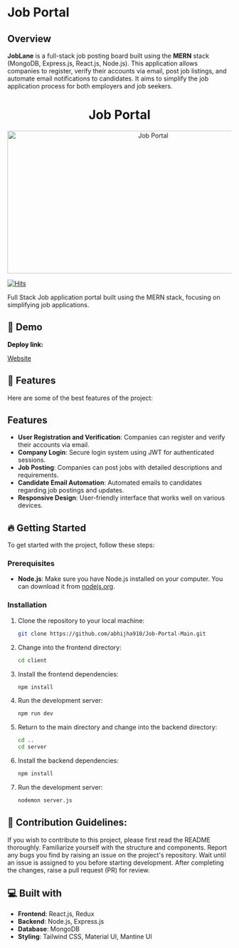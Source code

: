 # Job Portal

## Overview
**JobLane** is a full-stack job posting board built using the **MERN** stack (MongoDB, Express.js, React.js, Node.js). This application allows companies to register, verify their accounts via email, post job listings, and automate email notifications to candidates. It aims to simplify the job application process for both employers and job seekers.

<h1 align="center" id="title">Job Portal</h1>

<p align="center">
  <img src="https://socialify.git.ci/abhijha910/Job-Portal-Main/image?forks=1&issues=1&language=1&name=1&owner=1&pulls=1&stargazers=1&theme=Dark" alt="Job Portal" width="640" height="320" />
</p>

[![Hits](https://hits.sh/github.com/abhijha910/Job-Portal-Main.svg?color=116acc)](https://hits.sh/github.com/abhijha910/Job-Portal-Main/)

<p id="description">Full Stack Job application portal built using the MERN stack, focusing on simplifying job applications.</p>

<h2>🚀 Demo</h2>
<strong><span style="color: black;">Deploy link:</span></strong> 

[Website](https://joblane.vercel.app/)

<h2>🧐 Features</h2>

Here are some of the best features of the project:

## Features
- **User Registration and Verification**: Companies can register and verify their accounts via email.
- **Company Login**: Secure login system using JWT for authenticated sessions.
- **Job Posting**: Companies can post jobs with detailed descriptions and requirements.
- **Candidate Email Automation**: Automated emails to candidates regarding job postings and updates.
- **Responsive Design**: User-friendly interface that works well on various devices.

<h2>🔥 Getting Started</h2>

To get started with the project, follow these steps:

### Prerequisites

- **Node.js**: Make sure you have Node.js installed on your computer. You can download it from [nodejs.org](https://nodejs.org).

### Installation

1. Clone the repository to your local machine:
    ```bash
    git clone https://github.com/abhijha910/Job-Portal-Main.git
    ```

2. Change into the frontend directory:
    ```bash
    cd client
    ```

3. Install the frontend dependencies:
    ```bash
    npm install
    ```

4. Run the development server:
    ```bash
    npm run dev
    ```

5. Return to the main directory and change into the backend directory:
    ```bash
    cd ..
    cd server
    ```

6. Install the backend dependencies:
    ```bash
    npm install
    ```

7. Run the development server:
    ```bash
    nodemon server.js
    ```

<h2>🍰 Contribution Guidelines:</h2>

If you wish to contribute to this project, please first read the README thoroughly. Familiarize yourself with the structure and components. Report any bugs you find by raising an issue on the project's repository. Wait until an issue is assigned to you before starting development. After completing the changes, raise a pull request (PR) for review.

<h2>💻 Built with</h2>

- **Frontend**: React.js, Redux
- **Backend**: Node.js, Express.js
- **Database**: MongoDB
- **Styling**: Tailwind CSS, Material UI, Mantine UI
